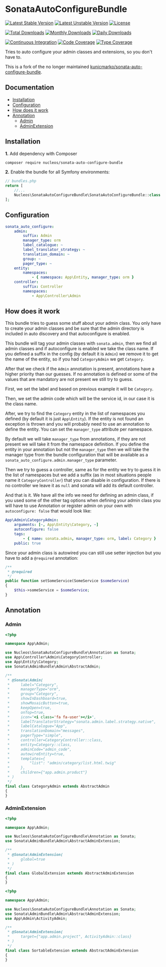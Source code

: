 SonataAutoConfigureBundle
=========================

[![Latest Stable Version](https://poser.pugx.org/nucleos/sonata-auto-configure-bundle/v/stable)](https://packagist.org/packages/nucleos/sonata-auto-configure-bundle)
[![Latest Unstable Version](https://poser.pugx.org/nucleos/sonata-auto-configure-bundle/v/unstable)](https://packagist.org/packages/nucleos/sonata-auto-configure-bundle)
[![License](https://poser.pugx.org/nucleos/sonata-auto-configure-bundle/license)](LICENSE.md)

[![Total Downloads](https://poser.pugx.org/nucleos/sonata-auto-configure-bundle/downloads)](https://packagist.org/packages/nucleos/sonata-auto-configure-bundle)
[![Monthly Downloads](https://poser.pugx.org/nucleos/sonata-auto-configure-bundle/d/monthly)](https://packagist.org/packages/nucleos/sonata-auto-configure-bundle)
[![Daily Downloads](https://poser.pugx.org/nucleos/sonata-auto-configure-bundle/d/daily)](https://packagist.org/packages/nucleos/sonata-auto-configure-bundle)

[![Continuous Integration](https://github.com/nucleos/SonataAutoConfigureBundle/workflows/Continuous%20Integration/badge.svg?event=push)](https://github.com/nucleos/SonataAutoConfigureBundle/actions?query=workflow%3A"Continuous+Integration"+event%3Apush)
[![Code Coverage](https://codecov.io/gh/nucleos/SonataAutoConfigureBundle/graph/badge.svg)](https://codecov.io/gh/nucleos/SonataAutoConfigureBundle)
[![Type Coverage](https://shepherd.dev/github/nucleos/SonataAutoConfigureBundle/coverage.svg)](https://shepherd.dev/github/nucleos/SonataAutoConfigureBundle)

Tries to auto configure your admin classes and extensions, so you don't have to.

This is a fork of the no longer maintained [kunicmarko/sonata-auto-configure-bundle](https://github.com/kunicmarko20/SonataAutoConfigureBundle).

Documentation
-------------

* [Installation](#installation)
* [Configuration](#configuration)
* [How does it work](#how-does-it-work)
* [Annotation](#annotation)
    * [Admin](#admin)
    * [AdminExtension](#adminextension)

## Installation

**1.**  Add dependency with Composer

```bash
composer require nucleos/sonata-auto-configure-bundle
```

**2.** Enable the bundle for all Symfony environments:

```php
// bundles.php
return [
    //...
    Nucleos\SonataAutoConfigureBundle\SonataAutoConfigureBundle::class => ['all' => true],
];
```

## Configuration

```yaml
sonata_auto_configure:
    admin:
        suffix: Admin
        manager_type: orm
        label_catalogue: ~
        label_translator_strategy: ~
        translation_domain: ~
        group: ~
        pager_type: ~
    entity:
        namespaces:
            - { namespace: App\Entity, manager_type: orm }
    controller:
        suffix: Controller
        namespaces:
            - App\Controller\Admin
```

## How does it work

This bundle tries to guess some stuff about your admin class. You only have to
create your admin classes and be sure that the admin directory is included in
auto discovery and that autoconfigure is enabled.

This bundle will tag your admin classes with `sonata.admin`, then we find all
admin classes and if autoconfigure is enabled we take the class name. If you
defined a suffix in the config (by default it is `Admin`) we remove it to get
the name of the entity, so if you had `CategoryAdmin` we get `Category`.

After that we check if the `Admin` annotation is present, annotations
have a higher priority than our guesses. If no annotation is defined or some of
the values that are mandatory are not present we still try to guess.

First, we set the label and based on previous example it will be `Category`.

Then, we set the admin code which will be the service id, in our case it is
the class name.

After, we try to find the `Category` entity in the list of namespaces you
defined (by default it is just `App\Entity`). If the entity is not found an
exception is thrown and you will probably need to use an annotation to define
the entity. You can set the `manager_type` attribute per namespace.

By default we will take `manager_type` from annotations, if they are not
present we will take it from the namespace definition. If you define the entity
in your annotation but not the `manager_type` then we will take the manager
type from the bundle configuration that will be available as a
`sonata_auto_configure.admin.manager_type` parameter.

Then we try to guess a controller, same as for the entity we try to guess it in
the list of namespaces but we add a suffix (as in most situations people name
it `CategoryController`) that you can disable in configuration. If there is no
controller we leave it as `null` and sonata will add its default controller.

And that is it. We have all the info we need for defining an admin class, if
you used some of the other tag options when defining your admin class you will
have to use Annotation or register admin on your own with `autoconfigure:
false` that would look like:

```yaml
App\Admin\CategoryAdmin:
    arguments: [~, App\Entity\Category, ~]
    autoconfigure: false
    tags:
        - { name: sonata.admin, manager_type: orm, label: Category }
    public: true
```

Since your admin class is autowired you can still use setter injection but you have to add a `@required` annotation:

```php
/**
 * @required
 */
public function setSomeService(SomeService $someService)
{
    $this->someService = $someService;
}
```

## Annotation

### Admin

```php
<?php

namespace App\Admin;

use Nucleos\SonataAutoConfigureBundle\Annotation as Sonata;
use App\Controller\Admin\CategoryController;
use App\Entity\Category;
use Sonata\AdminBundle\Admin\AbstractAdmin;

/**
 * @Sonata\Admin(
 *     label="Category",
 *     managerType="orm",
 *     group="Category",
 *     showInDashboard=true,
 *     showMosaicButton=true,
 *     keepOpen=true,
 *     onTop=true,
 *     icon="<i class='fa fa-user'></i>",
 *     labelTranslatorStrategy="sonata.admin.label.strategy.native",
 *     labelCatalogue="App",
 *     translationDomain="messages",
 *     pagerType="simple",
 *     controller=CategoryController::class,
 *     entity=Category::class,
 *     adminCode="admin_code",
 *     autowireEntity=true,
 *     templates={
 *         "list": "admin/category/list.html.twig"
 *     },
 *     children={"app.admin.product"}
 * )
 */
final class CategoryAdmin extends AbstractAdmin
{
}
```

### AdminExtension

```php
<?php

namespace App\Admin;

use Nucleos\SonataAutoConfigureBundle\Annotation as Sonata;
use Sonata\AdminBundle\Admin\AbstractAdminExtension;

/**
 * @Sonata\AdminExtension(
 *     global=true
 * )
 */
final class GlobalExtension extends AbstractAdminExtension
{
}
```

```php
<?php

namespace App\Admin;

use Nucleos\SonataAutoConfigureBundle\Annotation as Sonata;
use Sonata\AdminBundle\Admin\AbstractAdminExtension;
use App\Admin\ActivityAdmin;

/**
 * @Sonata\AdminExtension(
 *     target={"app.admin.project", ActivityAdmin::class}
 * )
 */
final class SortableExtension extends AbstractAdminExtension
{
}
```
